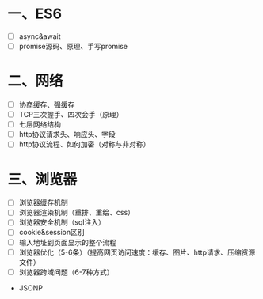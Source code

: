 
# 一、ES6
- [ ] async&await
- [ ] promise源码、原理、手写promise
# 二、网络
- [ ] 协商缓存、强缓存
- [ ] TCP三次握手、四次会手（原理）
- [ ] 七层网络结构
- [ ] http协议请求头、响应头、字段
- [ ] http协议流程、如何加密（对称与非对称）
# 三、浏览器
- [ ] 浏览器缓存机制
- [ ] 浏览器渲染机制（重排、重绘、css）
- [ ] 浏览器安全机制（sql注入）
- [ ] cookie&session区别
- [ ] 输入地址到页面显示的整个流程
- [ ] 浏览器优化（5-6条）（提高网页访问速度：缓存、图片、http请求、压缩资源文件）
- [ ] 浏览器跨域问题（6-7种方式）
* JSONP

